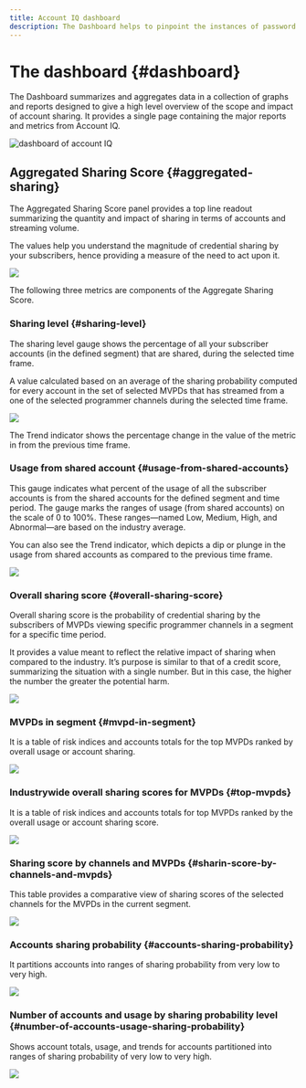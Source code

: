 ```yaml
---
title: Account IQ dashboard
description: The Dashboard helps to pinpoint the instances of password sharing by analyzing a wide array of subscriber data.  
---
```


# The dashboard {#dashboard}

The Dashboard summarizes and aggregates data in a collection of graphs and reports designed to give a high level overview of the scope and impact of account sharing. It provides a single page containing the major reports and metrics from Account IQ.

![dashboard of account IQ](assets/dashboard-capture.png)

## Aggregated Sharing Score {#aggregated-sharing}

The Aggregated Sharing Score panel provides a top line readout summarizing the quantity and impact of sharing in terms of accounts and streaming volume.

The values help you understand the magnitude of credential sharing by your subscribers, hence providing a measure of the need to act upon it.

![](assets/aggregate-sharing-score.png)

The following three metrics are components of the Aggregate Sharing Score.

### Sharing level {#sharing-level}

The sharing level gauge shows the percentage of all your subscriber accounts (in the defined segment) that are shared, during the selected time frame.  

A value calculated based on an average of the sharing probability computed for every account in the set of selected MVPDs that has streamed from a one of the selected programmer channels during the selected time frame.

![](assets/sharing-level.png)

The Trend indicator shows the percentage change in the value of the metric in from the previous time frame.

### Usage from shared account {#usage-from-shared-accounts}

This gauge indicates what percent of the usage of all the subscriber accounts is from the shared accounts for the defined segment and time period. The gauge marks the ranges of usage (from shared accounts) on the scale of 0 to 100%. These ranges—named Low, Medium, High, and Abnormal—are based on the industry average.

You can also see the Trend indicator, which depicts a dip or plunge in the usage from shared accounts as compared to the previous time frame.

![](assets/usage-4mshared-accounts.png)

### Overall sharing score {#overall-sharing-score}

Overall sharing score is the probability of credential sharing by the subscribers of MVPDs viewing specific programmer channels in a segment for a specific time period.

It provides a value meant to reflect the relative impact of sharing when compared to the industry. It’s purpose is similar to that of a credit score, summarizing the situation with a single number. But in this case, the higher the number the greater the potential harm.

![](assets/overall-sharing-score.png)

### MVPDs in segment {#mvpd-in-segment}

It is a table of risk indices and accounts totals for the top MVPDs ranked by overall usage or account sharing.

![](assets/mvpds-in-segment.png)

### Industrywide overall sharing scores for MVPDs {#top-mvpds}

It is a table of risk indices and accounts totals for top MVPDs ranked by the overall usage or account sharing score.

![](assets/top-mvpds.png)

### Sharing score by channels and MVPDs {#sharin-score-by-channels-and-mvpds}

This table provides a comparative view of sharing scores of the selected channels for the MVPDs in the current segment.

![](assets/sharing-scores-by-channels-mvpds.png)

### Accounts sharing probability {#accounts-sharing-probability}

It partitions accounts into ranges of sharing probability from very low to very high.

![](assets/dashboard-ac-sharing-prob.png)

### Number of accounts and usage by sharing probability level {#number-of-accounts-usage-sharing-probability}

Shows account totals, usage, and trends for accounts partitioned into ranges of sharing probability of very low to very high.

![](assets/no-acc-usage-prob-level.png)

